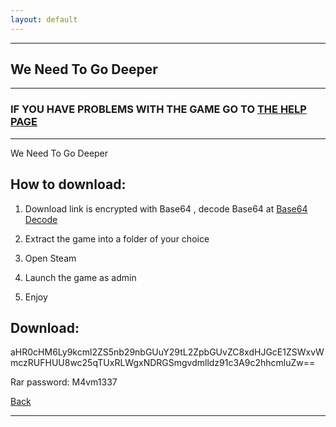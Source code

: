 ```yaml
---
layout: default
---
```


* * *

## We Need To Go Deeper

* * *

### IF YOU HAVE PROBLEMS WITH THE GAME GO TO [THE HELP PAGE](/games/help.md)

* * *

We Need To Go Deeper

## How to download:

1. Download link is encrypted with Base64 , decode Base64 at [Base64 Decode](https://www.base64decode.org/)

2. Extract the game into a folder of your choice

3. Open Steam

4. Launch the game as admin

5. Enjoy

## Download:

aHR0cHM6Ly9kcml2ZS5nb29nbGUuY29tL2ZpbGUvZC8xdHJGcE1ZSWxvWmczRUFHUU8wc25qTUxRLWgxNDRGSmgvdmlldz91c3A9c2hhcmluZw==

Rar password: M4vm1337

[Back](https://m4vmcvrk.github.io/)

* * *